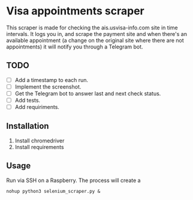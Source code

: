 # Visa appointments scraper
This scraper is made for checking the ais.usvisa-info.com site in time intervals. It logs you in, and scrape the payment site and when there's an available appointment (a change on the original site where there are not appointments) it will notify you through a Telegram bot.

## TODO
- [ ] Add a timestamp to each run.
- [ ] Implement the screenshot.
- [ ] Get the Telegram bot to answer last and next check status.
- [ ] Add tests.
- [ ] Add requiriments.

## Installation
1. Install chromedriver
2. Install requirements

## Usage
Run via SSH on a Raspberry. The process will create a 
```
nohup python3 selenium_scraper.py &
```

